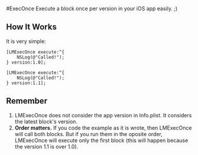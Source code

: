 #ExecOnce
Execute a block once per version in your iOS app easily. ;)

## How It Works
It is very simple:
    
    [LMExecOnce execute:^{
        NSLog(@"Called!");
    } version:1.0];
    
    [LMExecOnce execute:^{
        NSLog(@"Called!");
    } version:1.1];


## Remember
1. LMExecOnce does not consider the app version in Info.plist. It considers the latest block's version.
2. **Order matters.** If you code the example as it is wrote, then LMExecOnce will call both blocks. But if you run them in the oposite order, LMExecOnce will execute only the first block (this will happen because the version 1.1 is over 1.0).
